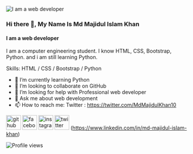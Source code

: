 ![I am a web developer](https://pbs.twimg.com/profile_banners/1566711047264018433/1662373417/600x200)

### Hi there 👋, My Name Is Md Majidul Islam Khan
#### I am a web developer


I am a computer engineering student. I know HTML, CSS, Bootstrap,  Python. and i am still learning Python.

Skills: HTML / CSS / Bootstrap / Python

- 🌱 I’m currently learning Python 
- 👯 I’m looking to collaborate on GitHub 
- 🤔 I’m looking for help with Professional web developer 
- 💬 Ask me about web development 
- 📫 How to reach me: Twitter : https://twitter.com/MdMajidulKhan10  


[<img src='https://cdn.jsdelivr.net/npm/simple-icons@3.0.1/icons/github.svg' alt='github' height='40'>](https://github.com/majidulkhan)  [<img src='https://cdn.jsdelivr.net/npm/simple-icons@3.0.1/icons/facebook.svg' alt='facebook' height='40'>](https://www.facebook.com/https://www.facebook.com/mdmajidul.khan.564)  [<img src='https://cdn.jsdelivr.net/npm/simple-icons@3.0.1/icons/instagram.svg' alt='instagram' height='40'>](https://www.instagram.com/https://www.instagram.com/mdmajidulislamkhan//)  [<img src='https://cdn.jsdelivr.net/npm/simple-icons@3.0.1/icons/twitter.svg' alt='twitter' height='40'>](https://twitter.com/https://twitter.com/MdMajidulKhan10) (https://www.linkedin.com/in/md-majidul-islam-khan)

![Profile views](https://gpvc.arturio.dev/majidulkhan)  
